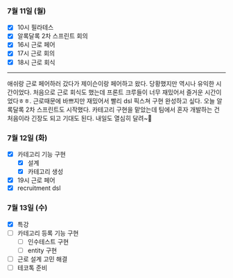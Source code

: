 ### 7월 11일 (월)
- [x] 10시 필라테스
- [x] 알록달록 2차 스프린트 회의
- [x] 16시 근로 페어
- [x] 17시 근로 회의
- [x] 18시 근로 회식
---
애쉬랑 근로 페어하러 갔다가 제이슨이랑 페어하고 왔다. 당황했지만 역시나 유익한 시간이었다. 
처음으로 근로 회식도 했는데 프론트 크루들이 너무 재밌어서 즐거운 시간이었다ㅎㅎ. 근로때문에 바쁘지만 재밌어서 빨리 dsl 픽스쳐 구현 완성하고 싶다.
오늘 알록달록 2차 스프린트도 시작했다. 카테고리 구현을 맡았는데 팀에서 혼자 개발하는 건 처음이라 긴장도 되고 기대도 된다. 내일도 열심히 달려~🏃‍

### 7월 12일 (화)
- [x] 카테고리 기능 구현
  - [x] 설계
  - [x] 카테고리 생성
- [x] 19시 근로 페어
-  [x] recruitment dsl

### 7월 13일 (수)
- [x] 특강
- [ ] 카테고리 등록 기능 구현
  - [ ] 인수테스트 구현
  - [ ] entity 구현
- [ ] 근로 설계 고민 해결
- [ ] 테코톡 준비
